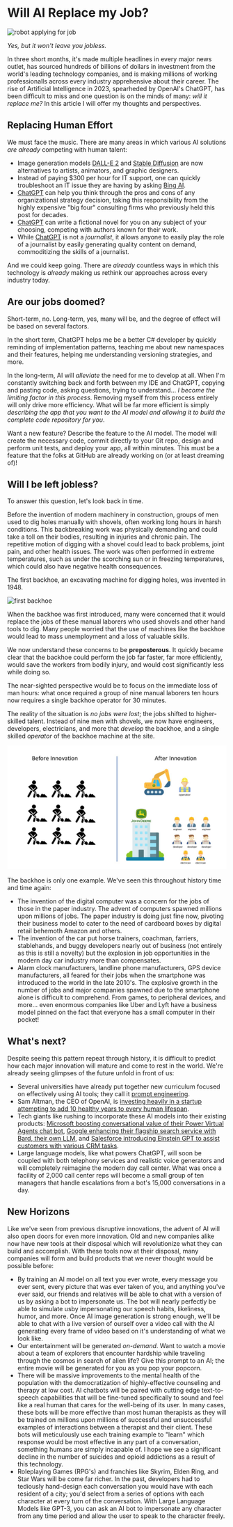 # Will AI Replace my Job?
![robot applying for job](https://builtin.com/cdn-cgi/image/f=auto,quality=80,width=752,height=435/https://builtin.com/sites/www.builtin.com/files/styles/byline_image/public/artificial-intelligence-impact-jobs.jpg)

*Yes, but it won't leave you jobless.*

In three short months, it's made multiple headlines in every major news outlet, has sourced hundreds of billions of dollars in investment from the world's leading technology companies, and is making millions of working professionalls across every industry apprehensive about their career. The rise of Artificial Intelligence in 2023, spearheded by OpenAI's ChatGPT, has been difficult to miss and one question is on the minds of many: *will it replace me?* In this article I will offer my thoughts and perspectives.

## Replacing Human Effort
We must face the music. There are many areas in which various AI solutions *are already* competing with human talent:
- Image generation models [DALL-E 2](https://openai.com/product/dall-e-2) and [Stable Diffusion](https://en.wikipedia.org/wiki/Stable_Diffusion) are now alternatives to artists, animators, and graphic designers.
- Instead of paying $300 per hour for IT support, one can quickly troubleshoot an IT issue they are having by asking [Bing AI](https://blogs.microsoft.com/blog/2023/02/07/reinventing-search-with-a-new-ai-powered-microsoft-bing-and-edge-your-copilot-for-the-web/).
- [ChatGPT](https://openai.com/blog/chatgpt) can help you think through the pros and cons of any organizational strategy decision, taking this responsibility from the highly expensive "big four" consulting firms who previously held this post for decades.
- [ChatGPT](https://openai.com/blog/chatgpt) can write a fictional novel for you on any subject of your choosing, competing with authors known for their work.
- While [ChatGPT](https://openai.com/blog/chatgpt) is not a *journalist*, it allows anyone to easily play the role of a journalist by easily generating quality content on demand, commoditizing the skills of a journalist.


And we could keep going. There are *already* countless ways in which this technology is *already* making us rethink our approaches across every industry today.

## Are our jobs doomed?
Short-term, no. Long-term, yes, many will be, and the degree of effect will be based on several factors.

In the short term, ChatGPT helps me be a better C# developer by quickly reminding of implementation patterns, teaching me about new namespaces and their features, helping me understanding versioning strategies, and more. 

In the long-term, AI will *alleviate* the need for me to develop at all. When I'm constantly switching back and forth between my IDE and ChatGPT, copying and pasting code, asking questions, trying to understand... *I become the limiting factor in this process*. Removing myself from this process entirely will only drive more efficiency. What will be far more efficient is simply *describing the app that you want to the AI model and allowing it to build the complete code repository for you*. 

Want a new feature? Describe the feature to the AI model. The model will create the necessary code, commit directly to your Git repo, design and perform unit tests, and deploy your app, all within minutes. This must be a feature that the folks at GitHub are already working on (or at least dreaming of)! 

## Will I be left jobless?
To answer this question, let's look back in time. 

Before the invention of modern machinery in construction, groups of men used to dig holes manually with shovels, often working long hours in harsh conditions. This backbreaking work was physically demanding and could take a toll on their bodies, resulting in injuries and chronic pain. The repetitive motion of digging with a shovel could lead to back problems, joint pain, and other health issues. The work was often performed in extreme temperatures, such as under the scorching sun or in freezing temperatures, which could also have negative health consequences.

The first backhoe, an excavating machine for digging holes, was invented in 1948. 

![first backhoe](https://img.forconstructionpros.com/files/base/acbm/fcp/image/2019/03/1949_Sherman__2____Copy.5c9943b97ad5d.png?auto=format%2Ccompress&h=1299&q=70&w=1280)

When the backhoe was first introduced, many were concerned that it would replace the jobs of these manual laborers who used shovels and other hand tools to dig. Many people worried that the use of machines like the backhoe would lead to mass unemployment and a loss of valuable skills. 

We now understand these concerns to be **preposterous**. It quickly became clear that the backhoe could perform the job far faster, far more efficiently, would save the workers from bodily injury, and would cost significantly less while doing so. 

The near-sighted perspective would be to focus on the immediate loss of man hours: what once required a group of nine manual laborers ten hours now requires a single backhoe operator for 30 minutes. 

The reality of the situation is *no jobs were lost*; the jobs shifted to higher-skilled talent. Instead of nine men with shovels, we now have engineers, developers, electricians, and more that *develop* the backhoe, and a single skilled *operator* of the backhoe machine at the site.

![backhoe innovation](./backhoe_innovation.jpg)

The backhoe is only one example. We've seen this throughout history time and time again:
- The invention of the digital computer was a concern for the jobs of those in the paper industry. The advent of computers spawned millions upon millions of jobs. The paper industry is doing just fine now, pivoting their business model to cater to the need of cardboard boxes by digital retail behemoth Amazon and others.
- The invention of the car put horse trainers, coachman, farriers, stablehands, and buggy developers nearly out of business (not entirely as this is still a novelty) but the explosion in job opportunities in the modern day car industry more than compensates.
- Alarm clock manufacturers, landline phone manufacturers, GPS device manufacturers, all feared for their jobs when the smartphone was introduced to the world in the late 2010's. The explosive growth in the number of jobs and major companies spawned due to the smartphone alone is difficult to comprehend. From games, to peripheral devices, and more... even enormous companies like Uber and Lyft have a business model pinned on the fact that everyone has a small computer in their pocket!

## What's next?
Despite seeing this pattern repeat through history, it is difficult to predict how each major innovation will mature and come to rest in the world. We're already seeing glimpses of the future unfold in front of us:
- Several universities have already put together new curriculum focused on effectively using AI tools; they call it [prompt engineering](https://fourweekmba.com/prompt-engineering/).
- Sam Altman, the CEO of OpenAI, is [investing heavily in a startup attempting to add 10 healthy years to every human lifespan](https://www.technologyreview.com/2023/03/08/1069523/sam-altman-investment-180-million-retro-biosciences-longevity-death/).
- Tech giants like rushing to incorporate these AI models into their existing products: [Microsoft boosting conversational value of their Power Virtual Agents chat bot](https://powervirtualagents.microsoft.com/en-us/blog/optimize-your-chatbots-with-new-ai-features-for-power-virtual-agents/), [Google enhancing their flagship search service with Bard, their own LLM](https://blog.google/technology/ai/bard-google-ai-search-updates/), and [Salesforce introducing Einstein GPT to assist customers with various CRM tasks](https://www.youtube.com/watch?v=YAsKRxXdyj0&ab_channel=Salesforce).
- Large language models, like what powers ChatGPT, will soon be coupled with both telephony services and realistic voice generators and will completely reimagine the modern day call center. What was once a facility of 2,000 call center reps will become a small group of ten managers that handle escalations from a bot's 15,000 conversations in a day.

## New Horizons
Like we've seen from previous disruptive innovations, the advent of AI will also open doors for even more innovation. Old and new companies alike now have new tools at their disposal which will revolutionize what they can build and accomplish. With these tools now at their disposal, many companies will form and build products that we never thought would be possible before:
- By training an AI model on all text you ever wrote, every message you ever sent, every picture that was ever taken of you, and anything you've ever said, our friends and relatives will be able to chat with a version of us by asking a bot to impersonate us. The bot will nearly perfectly be able to simulate usby impersonating our speech habits, likeliness, humor, and more. Once AI image generation is strong enough, we'll be able to chat with a live version of ourself over a video call with the AI generating every frame of video based on it's understanding of what we look like.
- Our entertainment will be generated *on-demand*. Want to watch a movie about a team of explorers that encounter hardship while traveling through the cosmos in search of alien life? Give this prompt to an AI; the entire movie will be generated for you as you pop your popcorn.
- There will be massive improvements to the mental health of the population with the democratization of highly-effective counseling and therapy at low cost. AI chatbots will be paired with cutting edge text-to-speech capabilities that will be fine-tuned specifically to sound and feel like a real human that cares for the well-being of its user. In many cases, these bots will be more effective than most human therapists as they will be trained on millions upon millions of successful and unsuccessful examples of interactions between a therapist and their client. These bots will meticulously use each training example to "learn" which response would be most effective in any part of a conversation, something humans are simply incapable of. I hope we see a significant decline in the number of suicides and opioid addictions as a result of this technology.
- Roleplaying Games (RPG's) and franchies like Skyrim, Elden Ring, and Star Wars will be come far richer. In the past, developers had to tediously hand-design each conversation you would have with each resident of a city; you'd select from a series of options with each character at every turn of the conversation. With Large Language Models like GPT-3, you can ask an AI bot to impersonate any character from any time period and allow the user to speak to the character freely.